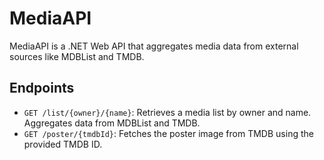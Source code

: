 # MediaAPI
MediaAPI is a .NET Web API that aggregates media data from external sources like MDBList and TMDB.

## Endpoints
- `GET /list/{owner}/{name}`: Retrieves a media list by owner and name. Aggregates data from MDBList and TMDB.
- `GET /poster/{tmdbId}`: Fetches the poster image from TMDB using the provided TMDB ID.